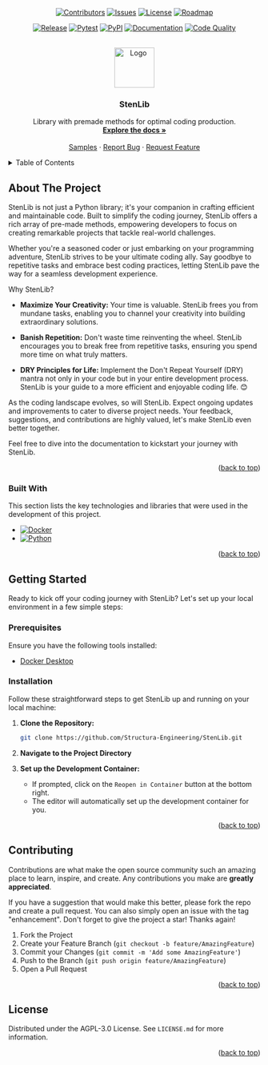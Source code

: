 <a name="readme-top"></a>

<div align="center">

[![Contributors][contributors-shield]][contributors-url]
[![Issues][issues-shield]][issues-url]
[![License][license-shield]][license-url]
[![Roadmap][roadmap-shield]][roadmap-url]

</div>
<div align="center">

[![Release][release-shield]][release-url]
[![Pytest][pytest-shield]][pytest-url]
[![PyPI][pypi-shield]][pypi-url]
[![Documentation][documentation-shield]][documentation-url]
[![Code Quality][codequality-shield]][codequality-url]

</div>

<br />
<div align="center">
  <a href="https://github.com/Structura-Engineering/StenLib">
    <img src=".github/images/favicon.ico" alt="Logo" width="80" height="80">
  </a>

  <h3 align="center">StenLib</h3>

  <p align="center">
    Library with premade methods for optimal coding production.
    <br />
    <a href="https://docs.structura-engineering.com"><strong>Explore the docs »</strong></a>
    <br />
    <br />
    <a href="https://github.com/Structura-Engineering/StenLib">Samples</a>
    ·
    <a href="https://github.com/Structura-Engineering/StenLib/issues">Report Bug</a>
    ·
    <a href="https://github.com/Structura-Engineering/StenLib/issues">Request Feature</a>
  </p>
</div>

<details>
  <summary>Table of Contents</summary>
  <ol>
    <li>
      <a href="#about-the-project">About The Project</a>
      <ul>
        <li><a href="#built-with">Built With</a></li>
      </ul>
    </li>
    <li>
      <a href="#getting-started">Getting Started</a>
      <ul>
        <li><a href="#prerequisites">Prerequisites</a></li>
        <li><a href="#installation">Installation</a></li>
      </ul>
    </li>
    <li><a href="#contributing">Contributing</a></li>
    <li><a href="#license">License</a></li>
  </ol>
</details>

## About The Project

StenLib is not just a Python library; it's your companion in crafting efficient and maintainable code. Built to simplify the coding journey, StenLib offers a rich array of pre-made methods, empowering developers to focus on creating remarkable projects that tackle real-world challenges.

Whether you're a seasoned coder or just embarking on your programming adventure, StenLib strives to be your ultimate coding ally. Say goodbye to repetitive tasks and embrace best coding practices, letting StenLib pave the way for a seamless development experience.

Why StenLib?

- **Maximize Your Creativity:** Your time is valuable. StenLib frees you from mundane tasks, enabling you to channel your creativity into building extraordinary solutions.

- **Banish Repetition:** Don't waste time reinventing the wheel. StenLib encourages you to break free from repetitive tasks, ensuring you spend more time on what truly matters.

- **DRY Principles for Life:** Implement the Don't Repeat Yourself (DRY) mantra not only in your code but in your entire development process. StenLib is your guide to a more efficient and enjoyable coding life. 😊

As the coding landscape evolves, so will StenLib. Expect ongoing updates and improvements to cater to diverse project needs. Your feedback, suggestions, and contributions are highly valued, let's make StenLib even better together.

Feel free to dive into the documentation to kickstart your journey with StenLib.

<p align="right">(<a href="#readme-top">back to top</a>)</p>

### Built With

This section lists the key technologies and libraries that were used in the development of this project.

- [![Docker][docker-shield]][Docker-url]
- [![Python][python-shield]][Python-url]

<p align="right">(<a href="#readme-top">back to top</a>)</p>

## Getting Started

Ready to kick off your coding journey with StenLib? Let's set up your local environment in a few simple steps:

### Prerequisites

Ensure you have the following tools installed:

- [Docker Desktop](https://www.docker.com/products/docker-desktop/)

### Installation

Follow these straightforward steps to get StenLib up and running on your local machine:

1. **Clone the Repository:**
   ```sh
   git clone https://github.com/Structura-Engineering/StenLib.git
   ```
2. **Navigate to the Project Directory**

3. **Set up the Development Container:**
   - If prompted, click on the `Reopen in Container` button at the bottom right.
   - The editor will automatically set up the development container for you.

<p align="right">(<a href="#readme-top">back to top</a>)</p>

## Contributing

Contributions are what make the open source community such an amazing place to learn, inspire, and create. Any contributions you make are **greatly appreciated**.

If you have a suggestion that would make this better, please fork the repo and create a pull request. You can also simply open an issue with the tag "enhancement".
Don't forget to give the project a star! Thanks again!

1. Fork the Project
2. Create your Feature Branch (`git checkout -b feature/AmazingFeature`)
3. Commit your Changes (`git commit -m 'Add some AmazingFeature'`)
4. Push to the Branch (`git push origin feature/AmazingFeature`)
5. Open a Pull Request

<p align="right">(<a href="#readme-top">back to top</a>)</p>

## License

Distributed under the AGPL-3.0 License. See `LICENSE.md` for more information.

<p align="right">(<a href="#readme-top">back to top</a>)</p>

[contributors-shield]: https://img.shields.io/github/contributors/Structura-Engineering/StenLib?style=for-the-badge&color=blue
[contributors-url]: https://github.com/Structura-Engineering/StenLib/graphs/contributors
[issues-shield]: https://img.shields.io/github/issues/Structura-Engineering/StenLib?style=for-the-badge&color=yellow
[issues-url]: https://github.com/Structura-Engineering/StenLib/issues
[license-shield]: https://img.shields.io/github/license/Structura-Engineering/StenLib?style=for-the-badge&color=green
[license-url]: https://github.com/Structura-Engineering/StenLib/blob/master/LICENSE.md
[roadmap-shield]: https://img.shields.io/badge/Roadmap-Click%20Me!-purple.svg?style=for-the-badge
[roadmap-url]: https://github.com/orgs/Structura-Engineering/projects/2
[docker-shield]: https://img.shields.io/badge/Docker-2496ED?style=for-the-badge&logo=docker&logoColor=white
[docker-url]: https://docker.com/
[python-shield]: https://img.shields.io/badge/Python-3776AB?style=for-the-badge&logo=python&logoColor=white
[python-url]: https://python.org/
[release-shield]: https://img.shields.io/endpoint?url=https://gist.githubusercontent.com/illyrius666/27fc61b978a42aea3bb569da8416b3e6/raw/release_badge.json
[release-url]: https://github.com/Structura-Engineering/StenLib/releases
[pytest-shield]: https://img.shields.io/endpoint?url=https://gist.githubusercontent.com/illyrius666/27fc61b978a42aea3bb569da8416b3e6/raw/pytest_badge.json
[pytest-url]: https://github.com/Structura-Engineering/StenLib/actions
[pypi-shield]: https://img.shields.io/endpoint?url=https://gist.githubusercontent.com/illyrius666/27fc61b978a42aea3bb569da8416b3e6/raw/pypi_badge.json
[pypi-url]: https://pypi.org/project/StenLib/
[documentation-shield]: https://img.shields.io/endpoint?url=https://gist.githubusercontent.com/illyrius666/27fc61b978a42aea3bb569da8416b3e6/raw/docs_badge.json
[documentation-url]: https://docs.structura-engineering.com
[codequality-shield]: https://img.shields.io/endpoint?url=https://gist.githubusercontent.com/illyrius666/27fc61b978a42aea3bb569da8416b3e6/raw/code_quality_badge.json
[codequality-url]: -
